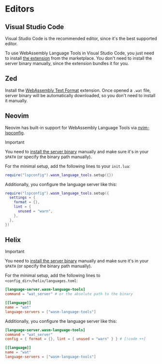# Editors

## Visual Studio Code

Visual Studio Code is the recommended editor, since it's the best supported editor.

To use WebAssembly Language Tools in Visual Studio Code, you just need to install
[the extension](https://marketplace.visualstudio.com/items/?itemName=gplane.wasm-language-tools) from the marketplace.
You don't need to install the server binary manually, since the extension bundles it for you.

## Zed

Install the [WebAssembly Text Format](https://zed.dev/extensions?query=WebAssembly+Text+Format) extension.
Once opened a `.wat` file, server binary will be automatically downloaded, so you don't need to install it manually.

## Neovim

Neovim has built-in support for WebAssembly Language Tools via [nvim-lspconfig](https://github.com/neovim/nvim-lspconfig/blob/master/doc/configs.md#wasm_language_tools).

> [!IMPORTANT]
> You need to [install the server binary](./binary.md) manually and make sure it's in your `$PATH` (or specify the binary path manually).

For the minimal setup, add the following lines to your `init.lua`:

```lua
require("lspconfig").wasm_language_tools.setup({})
```

Additionally, you configure the language server like this:

```lua
require("lspconfig").wasm_language_tools.setup({
  settings = {
    format = {},
    lint = {
      unused = "warn",
    },
  },
})
```

## Helix

> [!IMPORTANT]
> You need to [install the server binary](./binary.md) manually and make sure it's in your `$PATH` (or specify the binary path manually).

For the minimal setup, add the following lines to `<config_dir>/helix/languages.toml`:

```toml
[language-server.wasm-language-tools]
command = "wat_server" # or the absolute path to the binary

[[language]]
name = "wat"
language-servers = ["wasm-language-tools"]
```

Additionally, you configure the language server like this:

```toml
[language-server.wasm-language-tools]
command = "wat_server"
config = { format = {}, lint = { unused = "warn" } } # [!code ++]

[[language]]
name = "wat"
language-servers = ["wasm-language-tools"]
```

